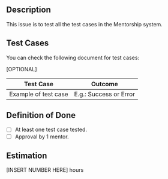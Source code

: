 ## Description
This issue is to test all the test cases in the Mentorship system.

## Test Cases
You can check the following document for test cases: 

[OPTIONAL] 

| Test Case     | Outcome |
| ------------- | ------------- |
| Example of test case | E.g.: Success or Error|
## Definition of Done
- [ ] At least one test case tested.
- [ ] Approval by 1 mentor.

## Estimation
[INSERT NUMBER HERE] hours

